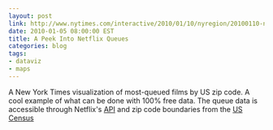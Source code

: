 ```yaml
---
layout: post
link: http://www.nytimes.com/interactive/2010/01/10/nyregion/20100110-netflix-map.html
date: 2010-01-05 08:00:00 EST
title: A Peek Into Netflix Queues
categories: blog
tags:
- dataviz
- maps
---
```


A New York Times visualization of most-queued films by US zip code. A cool example of what can be done with 100% free data. The queue data is accessible through Netflix's [API](http://developer.netflix.com/) and zip code boundaries from the [US Census](http://www.census.gov/geo/www/tiger/zip1999.html)
